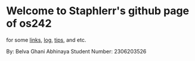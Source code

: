 # Welcome to Staphlerr's github page of os242

for some [links](LINKS/), [log](TXT/mylog.txt), [tips](TIPS/), and etc.

By:
Belva Ghani Abhinaya
Student Number: 2306203526
